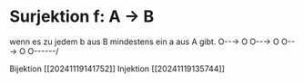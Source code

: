 # Surjektion f: A → B
wenn es zu jedem b aus B mindestens ein a aus A gibt.
O--→ O 
O--→ O 
O--→ O 
O------/

Bijektion [[20241119141752]]
Injektion [[20241119135744]]
